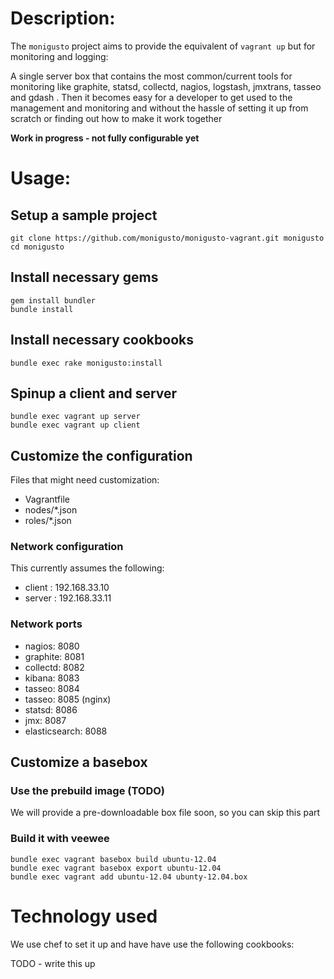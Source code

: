 # Description:
The `monigusto` project aims to provide the equivalent of `vagrant up` but for monitoring and logging:

A single server box that contains the most common/current tools for monitoring like graphite, statsd, collectd, nagios, logstash, jmxtrans, tasseo and gdash . Then it becomes easy for a developer to get used to the management and monitoring and without the hassle of setting it up from scratch or finding out how to make it work together

__Work in progress - not fully configurable yet__
# Usage:

## Setup a sample project

    git clone https://github.com/monigusto/monigusto-vagrant.git monigusto
    cd monigusto

## Install necessary gems

    gem install bundler
    bundle install

## Install necessary cookbooks

    bundle exec rake monigusto:install

## Spinup a client and server
    bundle exec vagrant up server
    bundle exec vagrant up client

## Customize the configuration

Files that might need customization:

- Vagrantfile
- nodes/\*\.json
- roles/\*\.json

### Network configuration
This currently assumes the following:

- client : 192.168.33.10
- server : 192.168.33.11

### Network ports

- nagios: 8080
- graphite: 8081
- collectd: 8082
- kibana: 8083
- tasseo: 8084
- tasseo: 8085 (nginx)
- statsd: 8086
- jmx: 8087
- elasticsearch: 8088

## Customize a basebox
### Use the prebuild image (TODO)
We will provide a pre-downloadable box file soon, so you can skip this part

### Build it with veewee

    bundle exec vagrant basebox build ubuntu-12.04
    bundle exec vagrant basebox export ubuntu-12.04
    bundle exec vagrant add ubuntu-12.04 ubunty-12.04.box

# Technology used
We use chef to set it up and have have use the following cookbooks:

TODO - write this up
